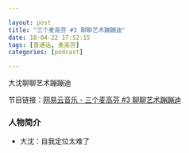 ```yaml
---

layout: post
title: "三个麦高芬 #3 聊聊艺术蹦蹦迪"
date: 18-04-22 17:52:15
tags: [普通话, 麦高芬]
categories: [podcast]

---
```


大沈聊聊艺术蹦蹦迪

节目链接：[网易云音乐 - 三个麦高芬 #3 聊聊艺术蹦蹦迪](http://music.163.com/#/program?id=1369005446)

### 人物简介

- 大沈：自我定位太难了